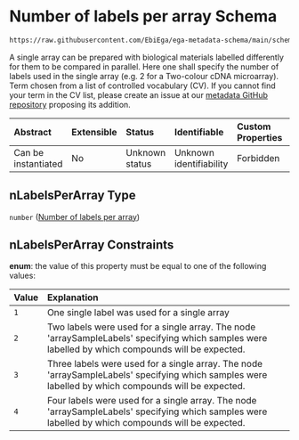# Number of labels per array Schema

```txt
https://raw.githubusercontent.com/EbiEga/ega-metadata-schema/main/schemas/EGA.assay.json#/properties/assayTypeSpecifications/properties/arrayAssaySpecifications/properties/nLabelsPerArray
```

A single array can be prepared with biological materials labelled differently for them to be compared in parallel. Here one shall specify the number of labels used in the single array (e.g. 2 for a Two-colour cDNA microarray). Term chosen from a list of controlled vocabulary (CV). If you cannot find your term in the CV list, please create an issue at our [metadata GitHub repository](https://github.com/EbiEga/ega-metadata-schema/issues/new/choose) proposing its addition.

| Abstract            | Extensible | Status         | Identifiable            | Custom Properties | Additional Properties | Access Restrictions | Defined In                                                                 |
| :------------------ | :--------- | :------------- | :---------------------- | :---------------- | :-------------------- | :------------------ | :------------------------------------------------------------------------- |
| Can be instantiated | No         | Unknown status | Unknown identifiability | Forbidden         | Allowed               | none                | [EGA.assay.json\*](../../../schemas/EGA.assay.json "open original schema") |

## nLabelsPerArray Type

`number` ([Number of labels per array](ega-11-properties-assay-type-specifications-properties-specifications-of-an-array-assay-properties-number-of-labels-per-array.md))

## nLabelsPerArray Constraints

**enum**: the value of this property must be equal to one of the following values:

| Value | Explanation                                                                                                                                         |
| :---- | :-------------------------------------------------------------------------------------------------------------------------------------------------- |
| `1`   | One single label was used for a single array                                                                                                        |
| `2`   | Two labels were used for a single array. The node 'arraySampleLabels' specifying which samples were labelled by which compounds will be expected.   |
| `3`   | Three labels were used for a single array. The node 'arraySampleLabels' specifying which samples were labelled by which compounds will be expected. |
| `4`   | Four labels were used for a single array. The node 'arraySampleLabels' specifying which samples were labelled by which compounds will be expected.  |
